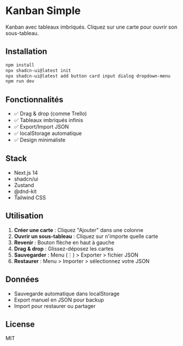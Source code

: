 # Kanban Simple

Kanban avec tableaux imbriqués. Cliquez sur une carte pour ouvrir son sous-tableau.

## Installation

```bash
npm install
npx shadcn-ui@latest init
npx shadcn-ui@latest add button card input dialog dropdown-menu
npm run dev
```

## Fonctionnalités

- ✅ Drag & drop (comme Trello)
- ✅ Tableaux imbriqués infinis
- ✅ Export/Import JSON
- ✅ localStorage automatique
- ✅ Design minimaliste

## Stack

- Next.js 14
- shadcn/ui
- Zustand
- @dnd-kit
- Tailwind CSS

## Utilisation

1. **Créer une carte** : Cliquez "Ajouter" dans une colonne
2. **Ouvrir un sous-tableau** : Cliquez sur n'importe quelle carte
3. **Revenir** : Bouton flèche en haut à gauche
4. **Drag & drop** : Glissez-déposez les cartes
5. **Sauvegarder** : Menu (⋮) > Exporter > fichier JSON
6. **Restaurer** : Menu > Importer > sélectionnez votre JSON

## Données

- Sauvegarde automatique dans localStorage
- Export manuel en JSON pour backup
- Import pour restaurer ou partager

## License

MIT

